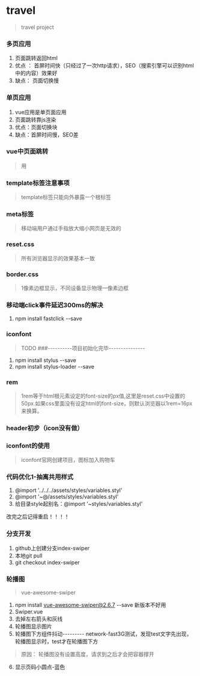 # travel

> travel project

### 多页应用
1. 页面跳转返回html
2. 优点 ： 首屏时间快（只经过了一次http请求），SEO（搜索引擎可以识别html中的内容）效果好
3. 缺点： 页面切换慢
### 单页应用
1. vue应用是单页面应用
2. 页面跳转靠js渲染
3. 优点：页面切换块
4. 缺点：首屏时间慢，SEO差
### vue中页面跳转
> 用<router-link></router-link>
### template标签注意事项
> template标签只能向外暴露一个根标签
### meta标签
> 移动端用户通过手指放大缩小网页是无效的
### reset.css
> 所有浏览器显示的效果基本一致
### border.css
> 1像素边框显示，不同设备显示物理一像素边框
### 移动端click事件延迟300ms的解决
1.  npm install fastclick --save
### iconfont
> TODO
###----------项目初始化完毕---------------

1. npm install stylus --save
2. npm install stylus-loader --save
### rem
> 1rem等于html根元素设定的font-size的px值,这里是reset.css中设置的50px.如果css里面没有设定html的font-size，则默认浏览器以1rem=16px来换算。
### header初步（icon没有做）
### iconfont的使用
> iconfont官网创建项目，图标加入购物车
### 代码优化1-抽离共用样式
1. @import '../../../assets/styles/variables.styl'
2. @import '~@/assets/styles/variables.styl'
3. 给目录style起别名：@import '~styles/variables.styl'

改完之后记得重启！！！！
### 分支开发
1. github上创建分支index-swiper
2. 本地git pull
3. git checkout index-swiper
### 轮播图
> vue-awesome-swiper
1. npm install vue-awesome-swiper@2.6.7 --save
新版本不好用
2. Swiper.vue
3. 去掉左右箭头和灰线
4. 轮播图显示图片
5. 轮播图下方组件抖动---------
network-fast3G测试，发现test文字先出现，轮播图显示时，test才在轮播图下方
  > 原因： 轮播图没有设置高度，请求到之后才会把容器撑开
6. 显示页码小圆点-蓝色



